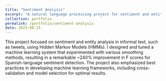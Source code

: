 ```yaml
---
title: "Sentiment Analysis"
excerpt: "A natural language processing project for sentiment and entity analysis using HMMs, with significant improvements in F scores. <br/><a href='/files/Project_SentimentAnalysis.pdf' target='_blank'>[Project Report]</a>"
collection: portfolio
permalink: /portfolio/sentiment-analysis
date: 2023-08-15
---
```



This project focused on sentiment and entity analysis in informal text, such as tweets, using Hidden Markov Models (HMMs). I designed and tuned a machine learning system that experimented with various smoothing methods, resulting in a remarkable ~240% improvement in F scores for Spanish-language sentiment detection. The project also emphasized best practices in developing machine learning frameworks, including cross-validation and model selection for optimal results.
